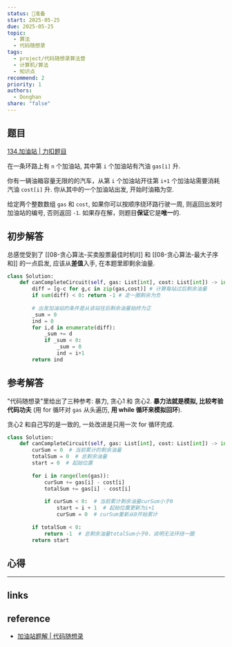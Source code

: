 ```yaml
---
status: 🧭准备
start: 2025-05-25
due: 2025-05-25
topic:
  - 算法
  - 代码随想录
tags:
  - project/代码随想录算法营
  - 计算机/算法
  - 知识点
recommend: 2
priority: 1
authors:
  - Donghan
share: "false"
---
```

## 题目
[134.加油站 | 力扣题目](https://leetcode.cn/problems/gas-station/description/)

在一条环路上有 `n` 个加油站, 其中第 `i` 个加油站有汽油 `gas[i]` 升.

你有一辆油箱容量无限的的汽车，从第 `i` 个加油站开往第 `i+1` 个加油站需要消耗汽油 `cost[i]` 升. 你从其中的一个加油站出发, 开始时油箱为空.

给定两个整数数组 `gas` 和 `cost`, 如果你可以按顺序绕环路行驶一周, 则返回出发时加油站的编号, 否则返回 `-1`. 如果存在解，则题目**保证**它是**唯一**的.

## 初步解答
总感觉受到了 [[08-贪心算法-买卖股票最佳时机II]] 和 [[08-贪心算法-最大子序和]] 的一点启发, 应该从**差值**入手, 在本题里即剩余油量.
```python
class Solution:
    def canCompleteCircuit(self, gas: List[int], cost: List[int]) -> int:
        diff = [g-c for g,c in zip(gas,cost)] # 计算每站过后剩余油量
        if sum(diff) < 0: return -1 # 走一圈剩余为负
        
        # 出发加油站的条件是从该站往后剩余油量始终为正
        _sum = 0
        ind = 0
        for i,d in enumerate(diff):
            _sum += d
            if _sum < 0:
                _sum = 0
                ind = i+1
        return ind
```

## 参考解答
"代码随想录"里给出了三种参考: 暴力, 贪心1 和 贪心2. **暴力法就是模拟, 比较考验代码功夫** (用 for 循环对 `gas` 从头遍历, **用 while 循环来模拟回环**).

贪心2 和自己写的是一致的, 一处改进是只用一次 for 循环完成.
```python
class Solution:
    def canCompleteCircuit(self, gas: List[int], cost: List[int]) -> int:
        curSum = 0  # 当前累计的剩余油量
        totalSum = 0  # 总剩余油量
        start = 0  # 起始位置
        
        for i in range(len(gas)):
            curSum += gas[i] - cost[i]
            totalSum += gas[i] - cost[i]
            
            if curSum < 0:  # 当前累计剩余油量curSum小于0
                start = i + 1  # 起始位置更新为i+1
                curSum = 0  # curSum重新从0开始累计
        
        if totalSum < 0:
            return -1  # 总剩余油量totalSum小于0，说明无法环绕一圈
        return start
```


## 心得

---
## links


## reference
- [加油站题解 | 代码随想录](https://programmercarl.com/0134.%E5%8A%A0%E6%B2%B9%E7%AB%99.html#%E7%AE%97%E6%B3%95%E5%85%AC%E5%BC%80%E8%AF%BE)